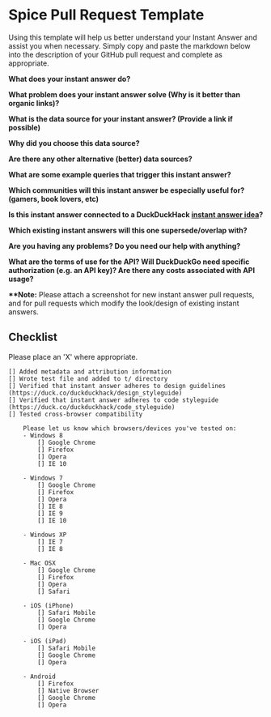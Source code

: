 # Spice Pull Request Template

Using this template will help us better understand your Instant Answer and assist you when necessary.  Simply copy and paste the markdown below into the description of your GitHub pull request and complete as appropriate.

**What does your instant answer do?**


**What problem does your instant answer solve (Why is it better than organic links)?**


**What is the data source for your instant answer? (Provide a link if possible)**


**Why did you choose this data source?**


**Are there any other alternative (better) data sources?**


**What are some example queries that trigger this instant answer?**


**Which communities will this instant answer be especially useful for? (gamers, book lovers, etc)**


**Is this instant answer connected to a DuckDuckHack [instant answer idea](https://duck.co/ideas)?**


**Which existing instant answers will this one supersede/overlap with?**


**Are you having any problems? Do you need our help with anything?**

**What are the terms of use for the API? Will DuckDuckGo need specific authorization (e.g. an API key)? Are there any costs associated with API usage?**

**\*\*Note:** Please attach a screenshot for new instant answer pull requests, and for pull requests which modify the look/design of existing instant answers.

## Checklist
Please place an 'X' where appropriate.

```
[] Added metadata and attribution information
[] Wrote test file and added to t/ directory
[] Verified that instant answer adheres to design guidelines (https://duck.co/duckduckhack/design_styleguide)
[] Verified that instant answer adheres to code styleguide (https://duck.co/duckduckhack/code_styleguide)
[] Tested cross-browser compatibility

    Please let us know which browsers/devices you've tested on:
    - Windows 8
        [] Google Chrome   
        [] Firefox         
        [] Opera           
        [] IE 10           

    - Windows 7
        [] Google Chrome   
        [] Firefox         
        [] Opera           
        [] IE 8            
        [] IE 9            
        [] IE 10           

    - Windows XP
        [] IE 7            
        [] IE 8            

    - Mac OSX
        [] Google Chrome   
        [] Firefox         
        [] Opera           
        [] Safari          

    - iOS (iPhone)
        [] Safari Mobile   
        [] Google Chrome   
        [] Opera           

    - iOS (iPad)
        [] Safari Mobile   
        [] Google Chrome   
        [] Opera            

    - Android
        [] Firefox         
        [] Native Browser  
        [] Google Chrome   
        [] Opera
```
